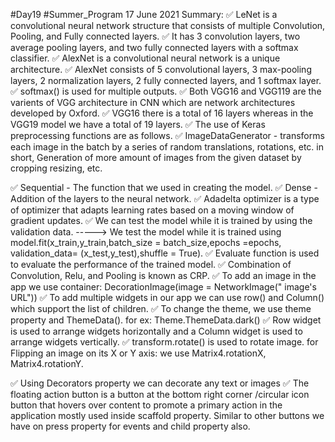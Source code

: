 #Day19
#Summer_Program
17 June 2021
Summary:
✅ LeNet is a convolutional neural network structure that consists of multiple Convolution, Pooling, and Fully connected layers. 
✅ It has 3 convolution layers, two average pooling layers, and two fully connected layers with a softmax classifier.
✅ AlexNet is a convolutional neural network is a unique architecture. 
✅ AlexNet consists of 5 convolutional layers, 3 max-pooling layers, 2 normalization layers, 2 fully connected layers, and 1 softmax layer.
✅ softmax() is used for multiple outputs. 
✅ Both VGG16 and VGG119 are the varients of VGG architecture in CNN which are network architectures developed by Oxford.
✅ VGG16 there is a total of 16 layers whereas in the VGG19 model we have a total of 19 layers.
✅ The use of Keras preprocessing functions are as follows.
✅ ImageDataGenerator - transforms each image in the batch by a series of random translations, rotations, etc. in short, Generation of more amount of images from the given dataset by cropping resizing, etc.

✅ Sequential - The function that we used in creating the model.
✅ Dense - Addition of the layers to the neural network.
✅ Adadelta optimizer is a type of optimizer that adapts learning rates based on a moving window of gradient updates.
✅ We can test the model while it is trained by using the validation data.
-----> We test the model while it is trained using model.fit(x_train,y_train,batch_size = batch_size,epochs =epochs, validation_data= (x_test,y_test),shuffle = True).
✅ Evaluate function is used to evaluate the performance of the trained model.
✅ Combination of Convolution, Relu, and Pooling is known as CRP.
✅ To add an image in the app we use container:
DecorationImage(image = NetworkImage(" image's URL"))
✅ To add multiple widgets in our app we can use row() and Column() which support the list of children.
✅ To change the theme, we use theme property and ThemeData(). for ex: Theme.ThemeData.dark()
✅ Row widget is used to arrange widgets horizontally and a Column widget is used to arrange widgets vertically.
✅ transform.rotate() is used to rotate image. for Flipping an image on its X or Y axis: we use Matrix4.rotationX, Matrix4.rotationY.

✅ Using Decorators property we can decorate any text or images
✅ The floating action button is a button at the bottom right corner /circular icon button that hovers over content to promote a primary action in the application mostly used inside scaffold property. Similar to other buttons we have on press property for events and child property also.